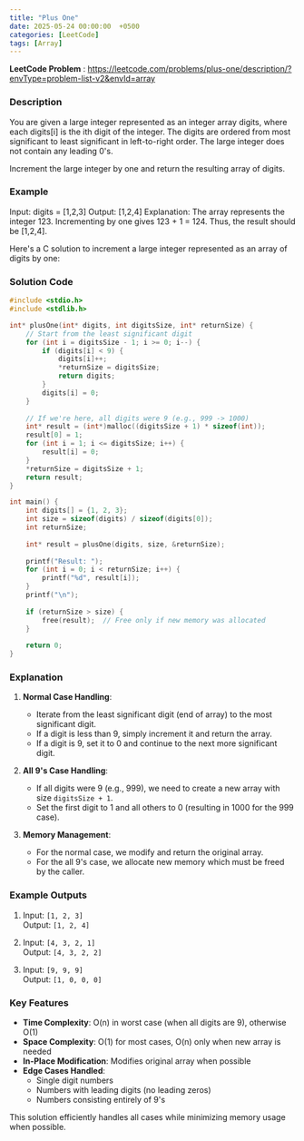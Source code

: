 ```yaml
---
title: "Plus One"
date: 2025-05-24 00:00:00  +0500
categories: [LeetCode]
tags: [Array]
---
```

**LeetCode Problem** : <https://leetcode.com/problems/plus-one/description/?envType=problem-list-v2&envId=array>

### Description
You are given a large integer represented as an integer array digits, where each digits[i] is the ith digit of the integer. The digits are ordered from most significant to least significant in left-to-right order. The large integer does not contain any leading 0's.

Increment the large integer by one and return the resulting array of digits.


### Example
Input: digits = [1,2,3]
Output: [1,2,4]
Explanation: The array represents the integer 123.
Incrementing by one gives 123 + 1 = 124.
Thus, the result should be [1,2,4].

Here's a C solution to increment a large integer represented as an array of digits by one:

### Solution Code
```c
#include <stdio.h>
#include <stdlib.h>

int* plusOne(int* digits, int digitsSize, int* returnSize) {
    // Start from the least significant digit
    for (int i = digitsSize - 1; i >= 0; i--) {
        if (digits[i] < 9) {
            digits[i]++;
            *returnSize = digitsSize;
            return digits;
        }
        digits[i] = 0;
    }
    
    // If we're here, all digits were 9 (e.g., 999 -> 1000)
    int* result = (int*)malloc((digitsSize + 1) * sizeof(int));
    result[0] = 1;
    for (int i = 1; i <= digitsSize; i++) {
        result[i] = 0;
    }
    *returnSize = digitsSize + 1;
    return result;
}

int main() {
    int digits[] = {1, 2, 3};
    int size = sizeof(digits) / sizeof(digits[0]);
    int returnSize;
    
    int* result = plusOne(digits, size, &returnSize);
    
    printf("Result: ");
    for (int i = 0; i < returnSize; i++) {
        printf("%d", result[i]);
    }
    printf("\n");
    
    if (returnSize > size) {
        free(result);  // Free only if new memory was allocated
    }
    
    return 0;
}
```

### Explanation

1. **Normal Case Handling**:
   - Iterate from the least significant digit (end of array) to the most significant digit.
   - If a digit is less than 9, simply increment it and return the array.
   - If a digit is 9, set it to 0 and continue to the next more significant digit.

2. **All 9's Case Handling**:
   - If all digits were 9 (e.g., 999), we need to create a new array with size `digitsSize + 1`.
   - Set the first digit to 1 and all others to 0 (resulting in 1000 for the 999 case).

3. **Memory Management**:
   - For the normal case, we modify and return the original array.
   - For the all 9's case, we allocate new memory which must be freed by the caller.

### Example Outputs

1. Input: `[1, 2, 3]`  
   Output: `[1, 2, 4]`

2. Input: `[4, 3, 2, 1]`  
   Output: `[4, 3, 2, 2]`

3. Input: `[9, 9, 9]`  
   Output: `[1, 0, 0, 0]`

### Key Features

- **Time Complexity**: O(n) in worst case (when all digits are 9), otherwise O(1)
- **Space Complexity**: O(1) for most cases, O(n) only when new array is needed
- **In-Place Modification**: Modifies original array when possible
- **Edge Cases Handled**:
  - Single digit numbers
  - Numbers with leading digits (no leading zeros)
  - Numbers consisting entirely of 9's

This solution efficiently handles all cases while minimizing memory usage when possible.
